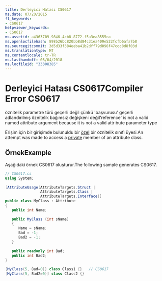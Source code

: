 ```yaml
---
title: Derleyici Hatası CS0617
ms.date: 07/20/2015
f1_keywords:
- CS0617
helpviewer_keywords:
- CS0617
ms.assetid: a4363709-9846-4cb8-8772-f5a3ea8555ca
ms.openlocfilehash: 898b26bc820bb8d84c31ea409e522fcfb6afa7b8
ms.sourcegitcommit: 3d5d33f384eeba41b2dff79d096f47ccc8d8f03d
ms.translationtype: MT
ms.contentlocale: tr-TR
ms.lasthandoff: 05/04/2018
ms.locfileid: "33308385"
---
```

# <a name="compiler-error-cs0617"></a><span data-ttu-id="b7a79-102">Derleyici Hatası CS0617</span><span class="sxs-lookup"><span data-stu-id="b7a79-102">Compiler Error CS0617</span></span>
<span data-ttu-id="b7a79-103">öznitelik parametre türü geçerli değil çünkü 'başvurusu' geçerli adlandırılmış öznitelik bağımsız değişkeni değil</span><span class="sxs-lookup"><span data-stu-id="b7a79-103">'reference' is not a valid named attribute argument because it is not a valid attribute parameter type</span></span>  
  
 <span data-ttu-id="b7a79-104">Erişim için bir girişimde bulunuldu bir [özel](../../csharp/language-reference/keywords/private.md) bir öznitelik sınıfı üyesi.</span><span class="sxs-lookup"><span data-stu-id="b7a79-104">An attempt was made to access a [private](../../csharp/language-reference/keywords/private.md) member of an attribute class.</span></span>  
  
## <a name="example"></a><span data-ttu-id="b7a79-105">Örnek</span><span class="sxs-lookup"><span data-stu-id="b7a79-105">Example</span></span>  
 <span data-ttu-id="b7a79-106">Aşağıdaki örnek CS0617 oluşturur.</span><span class="sxs-lookup"><span data-stu-id="b7a79-106">The following sample generates CS0617.</span></span>  
  
```csharp  
// CS0617.cs  
using System;  
  
[AttributeUsage(AttributeTargets.Struct |   
                AttributeTargets.Class |  
                AttributeTargets.Interface)]  
public class MyClass : Attribute  
{  
   public int Name;  
  
   public MyClass (int sName)  
   {  
      Name = sName;  
      Bad = -1;  
      Bad2 = -1;  
   }  
  
   public readonly int Bad;  
   public int Bad2;  
}  
  
[MyClass(5, Bad=0)] class Class1 {}   // CS0617  
[MyClass(5, Bad2=0)] class Class2 {}  
```
